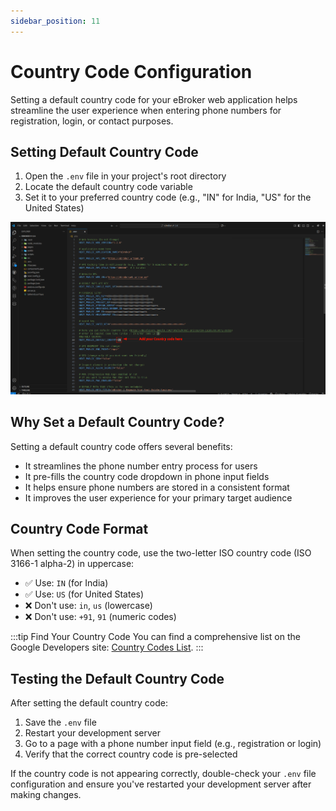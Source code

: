 ```yaml
---
sidebar_position: 11
---
```


# Country Code Configuration

Setting a default country code for your eBroker web application helps streamline the user experience when entering phone numbers for registration, login, or contact purposes.

## Setting Default Country Code

1. Open the `.env` file in your project's root directory
2. Locate the default country code variable
3. Set it to your preferred country code (e.g., "IN" for India, "US" for the United States)

![Default Country Code](/images/web/default_country_code_v-1.2.6.png)

## Why Set a Default Country Code?

Setting a default country code offers several benefits:

- It streamlines the phone number entry process for users
- It pre-fills the country code dropdown in phone input fields
- It helps ensure phone numbers are stored in a consistent format
- It improves the user experience for your primary target audience

## Country Code Format

When setting the country code, use the two-letter ISO country code (ISO 3166-1 alpha-2) in uppercase:

- ✅ Use: `IN` (for India)
- ✅ Use: `US` (for United States)
- ❌ Don't use: `in`, `us` (lowercase)
- ❌ Don't use: `+91`, `91` (numeric codes)

:::tip Find Your Country Code
You can find a comprehensive list on the Google Developers site: [Country Codes List](https://developers.google.com/hotels/hotel-prices/dev-guide/country-codes).
:::

## Testing the Default Country Code

After setting the default country code:

1. Save the `.env` file
2. Restart your development server
3. Go to a page with a phone number input field (e.g., registration or login)
4. Verify that the correct country code is pre-selected

If the country code is not appearing correctly, double-check your `.env` file configuration and ensure you've restarted your development server after making changes.
